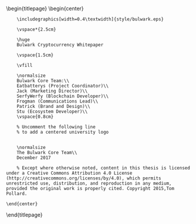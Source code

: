 <!-- 
This is the Latex-heavy title page. 
People outside UCL may want to remove the header logo 
and add the centred logo
-->

\begin{titlepage}
    \begin{center}

        
        \includegraphics[width=0.4\textwidth]{style/bulwark.eps}

        \vspace*{2.5cm}
        
        \huge
        Bulwark Cryptocurrency Whitepaper
        
        \vspace{1.5cm}
        
        \vfill
        
        \normalsize
        Bulwark Core Team:\\
        Eatbatterys (Project Coordinator)\\
        Jack (Marketing Director)\\
        SerfyWerfy (Blockchain Developer)\\
        Frogman (Communications Lead)\\
        Patrick (Brand and Design)\\
        Stu (Ecosystem Developer)\\
        \vspace{0.8cm}

        % Uncomment the following line
        % to add a centered university logo
        
        
        \normalsize
        The Bulwark Core Team\\
        December 2017

        % Except where otherwise noted, content in this thesis is licensed under a Creative Commons Attribution 4.0 License (http://creativecommons.org/licenses/by/4.0), which permits unrestricted use, distribution, and reproduction in any medium, provided the original work is properly cited. Copyright 2015,Tom Pollard.

    \end{center}
\end{titlepage}
